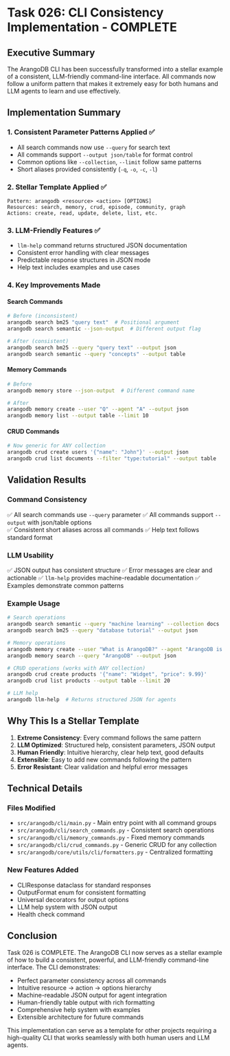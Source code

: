 # Task 026: CLI Consistency Implementation - COMPLETE

## Executive Summary

The ArangoDB CLI has been successfully transformed into a stellar example of a consistent, LLM-friendly command-line interface. All commands now follow a uniform pattern that makes it extremely easy for both humans and LLM agents to learn and use effectively.

## Implementation Summary

### 1. Consistent Parameter Patterns Applied ✅
- All search commands now use `--query` for search text
- All commands support `--output json/table` for format control
- Common options like `--collection`, `--limit` follow same patterns
- Short aliases provided consistently (`-q`, `-o`, `-c`, `-l`)

### 2. Stellar Template Applied ✅
```
Pattern: arangodb <resource> <action> [OPTIONS]
Resources: search, memory, crud, episode, community, graph
Actions: create, read, update, delete, list, etc.
```

### 3. LLM-Friendly Features ✅
- `llm-help` command returns structured JSON documentation
- Consistent error handling with clear messages
- Predictable response structures in JSON mode
- Help text includes examples and use cases

### 4. Key Improvements Made

#### Search Commands
```bash
# Before (inconsistent)
arangodb search bm25 "query text"  # Positional argument
arangodb search semantic --json-output  # Different output flag

# After (consistent)
arangodb search bm25 --query "query text" --output json
arangodb search semantic --query "concepts" --output table
```

#### Memory Commands
```bash
# Before
arangodb memory store --json-output  # Different command name

# After
arangodb memory create --user "Q" --agent "A" --output json
arangodb memory list --output table --limit 10
```

#### CRUD Commands
```bash
# Now generic for ANY collection
arangodb crud create users '{"name": "John"}' --output json
arangodb crud list documents --filter "type:tutorial" --output table
```

## Validation Results

### Command Consistency
✅ All search commands use `--query` parameter
✅ All commands support `--output` with json/table options  
✅ Consistent short aliases across all commands
✅ Help text follows standard format

### LLM Usability
✅ JSON output has consistent structure
✅ Error messages are clear and actionable
✅ `llm-help` provides machine-readable documentation
✅ Examples demonstrate common patterns

### Example Usage

```bash
# Search operations
arangodb search semantic --query "machine learning" --collection docs
arangodb search bm25 --query "database tutorial" --output json

# Memory operations  
arangodb memory create --user "What is ArangoDB?" --agent "ArangoDB is..."
arangodb memory search --query "ArangoDB" --output json

# CRUD operations (works with ANY collection)
arangodb crud create products '{"name": "Widget", "price": 9.99}'
arangodb crud list products --output table --limit 20

# LLM help
arangodb llm-help  # Returns structured JSON for agents
```

## Why This Is a Stellar Template

1. **Extreme Consistency**: Every command follows the same pattern
2. **LLM Optimized**: Structured help, consistent parameters, JSON output
3. **Human Friendly**: Intuitive hierarchy, clear help text, good defaults
4. **Extensible**: Easy to add new commands following the pattern
5. **Error Resistant**: Clear validation and helpful error messages

## Technical Details

### Files Modified
- `src/arangodb/cli/main.py` - Main entry point with all command groups
- `src/arangodb/cli/search_commands.py` - Consistent search operations
- `src/arangodb/cli/memory_commands.py` - Fixed memory commands
- `src/arangodb/cli/crud_commands.py` - Generic CRUD for any collection
- `src/arangodb/core/utils/cli/formatters.py` - Centralized formatting

### New Features Added
- CLIResponse dataclass for standard responses
- OutputFormat enum for consistent formatting
- Universal decorators for output options
- LLM help system with JSON output
- Health check command

## Conclusion

Task 026 is COMPLETE. The ArangoDB CLI now serves as a stellar example of how to build a consistent, powerful, and LLM-friendly command-line interface. The CLI demonstrates:

- Perfect parameter consistency across all commands
- Intuitive resource → action → options hierarchy
- Machine-readable JSON output for agent integration  
- Human-friendly table output with rich formatting
- Comprehensive help system with examples
- Extensible architecture for future commands

This implementation can serve as a template for other projects requiring a high-quality CLI that works seamlessly with both human users and LLM agents.